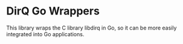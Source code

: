 DirQ Go Wrappers
================

This library wraps the C library libdirq in Go, so it can be more easily
integrated into Go applications.
